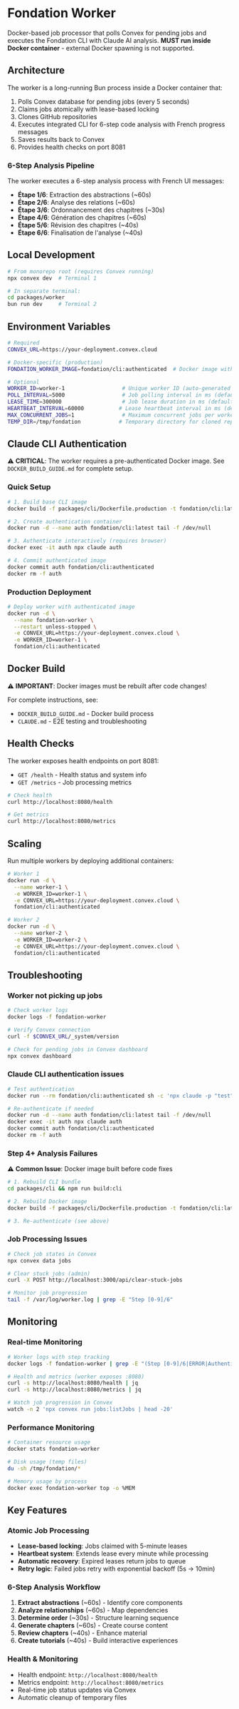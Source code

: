 # Fondation Worker

Docker-based job processor that polls Convex for pending jobs and executes the Fondation CLI with Claude AI analysis. **MUST run inside Docker container** - external Docker spawning is not supported.

## Architecture

The worker is a long-running Bun process inside a Docker container that:
1. Polls Convex database for pending jobs (every 5 seconds)
2. Claims jobs atomically with lease-based locking
3. Clones GitHub repositories
4. Executes integrated CLI for 6-step code analysis with French progress messages
5. Saves results back to Convex
6. Provides health checks on port 8081

### 6-Step Analysis Pipeline
The worker executes a 6-step analysis process with French UI messages:
- **Étape 1/6**: Extraction des abstractions (~60s)
- **Étape 2/6**: Analyse des relations (~60s)
- **Étape 3/6**: Ordonnancement des chapitres (~30s)
- **Étape 4/6**: Génération des chapitres (~60s)
- **Étape 5/6**: Révision des chapitres (~40s)
- **Étape 6/6**: Finalisation de l'analyse (~40s)

## Local Development

```bash
# From monorepo root (requires Convex running)
npx convex dev  # Terminal 1

# In separate terminal:
cd packages/worker
bun run dev     # Terminal 2
```

## Environment Variables

```bash
# Required
CONVEX_URL=https://your-deployment.convex.cloud

# Docker-specific (production)
FONDATION_WORKER_IMAGE=fondation/cli:authenticated  # Docker image with Claude auth

# Optional
WORKER_ID=worker-1                  # Unique worker ID (auto-generated if not set)
POLL_INTERVAL=5000                  # Job polling interval in ms (default: 5s)
LEASE_TIME=300000                   # Job lease duration in ms (default: 5 minutes)
HEARTBEAT_INTERVAL=60000           # Lease heartbeat interval in ms (default: 1 minute)
MAX_CONCURRENT_JOBS=1               # Maximum concurrent jobs per worker
TEMP_DIR=/tmp/fondation            # Temporary directory for cloned repos
```

## Claude CLI Authentication

⚠️ **CRITICAL**: The worker requires a pre-authenticated Docker image. See `DOCKER_BUILD_GUIDE.md` for complete setup.

### Quick Setup

```bash
# 1. Build base CLI image
docker build -f packages/cli/Dockerfile.production -t fondation/cli:latest .

# 2. Create authentication container
docker run -d --name auth fondation/cli:latest tail -f /dev/null

# 3. Authenticate interactively (requires browser)
docker exec -it auth npx claude auth

# 4. Commit authenticated image
docker commit auth fondation/cli:authenticated
docker rm -f auth
```

### Production Deployment

```bash
# Deploy worker with authenticated image
docker run -d \
  --name fondation-worker \
  --restart unless-stopped \
  -e CONVEX_URL=https://your-deployment.convex.cloud \
  -e WORKER_ID=worker-1 \
  fondation/cli:authenticated
```

## Docker Build

⚠️ **IMPORTANT**: Docker images must be rebuilt after code changes!

For complete instructions, see:
- `DOCKER_BUILD_GUIDE.md` - Docker build process
- `CLAUDE.md` - E2E testing and troubleshooting


## Health Checks

The worker exposes health endpoints on port 8081:

- `GET /health` - Health status and system info
- `GET /metrics` - Job processing metrics

```bash
# Check health
curl http://localhost:8080/health

# Get metrics
curl http://localhost:8080/metrics
```

## Scaling

Run multiple workers by deploying additional containers:

```bash
# Worker 1
docker run -d \
  --name worker-1 \
  -e WORKER_ID=worker-1 \
  -e CONVEX_URL=https://your-deployment.convex.cloud \
  fondation/cli:authenticated

# Worker 2  
docker run -d \
  --name worker-2 \
  -e WORKER_ID=worker-2 \
  -e CONVEX_URL=https://your-deployment.convex.cloud \
  fondation/cli:authenticated
```

## Troubleshooting

### Worker not picking up jobs
```bash
# Check worker logs
docker logs -f fondation-worker

# Verify Convex connection
curl -f $CONVEX_URL/_system/version

# Check for pending jobs in Convex dashboard
npx convex dashboard
```

### Claude CLI authentication issues
```bash
# Test authentication
docker run --rm fondation/cli:authenticated sh -c 'npx claude -p "test"'

# Re-authenticate if needed
docker run -d --name auth fondation/cli:latest tail -f /dev/null
docker exec -it auth npx claude auth
docker commit auth fondation/cli:authenticated
docker rm -f auth
```

### Step 4+ Analysis Failures
⚠️ **Common Issue**: Docker image built before code fixes

```bash
# 1. Rebuild CLI bundle
cd packages/cli && npm run build:cli

# 2. Rebuild Docker image
docker build -f packages/cli/Dockerfile.production -t fondation/cli:latest .

# 3. Re-authenticate (see above)
```

### Job Processing Issues
```bash
# Check job states in Convex
npx convex data jobs

# Clear stuck jobs (admin)
curl -X POST http://localhost:3000/api/clear-stuck-jobs

# Monitor job progression
tail -f /var/log/worker.log | grep -E "Step [0-9]/6"
```

## Monitoring

### Real-time Monitoring
```bash
# Worker logs with step tracking
docker logs -f fondation-worker | grep -E "(Step [0-9]/6|ERROR|Authentication)"

# Health and metrics (worker exposes :8080)
curl -s http://localhost:8080/health | jq
curl -s http://localhost:8080/metrics | jq

# Watch job progression in Convex
watch -n 2 'npx convex run jobs:listJobs | head -20'
```

### Performance Monitoring
```bash
# Container resource usage
docker stats fondation-worker

# Disk usage (temp files)
du -sh /tmp/fondation/*

# Memory usage by process
docker exec fondation-worker top -o %MEM
```

## Key Features

### Atomic Job Processing
- **Lease-based locking**: Jobs claimed with 5-minute leases
- **Heartbeat system**: Extends lease every minute while processing
- **Automatic recovery**: Expired leases return jobs to queue
- **Retry logic**: Failed jobs retry with exponential backoff (5s → 10min)

### 6-Step Analysis Workflow
1. **Extract abstractions** (~60s) - Identify core components
2. **Analyze relationships** (~60s) - Map dependencies 
3. **Determine order** (~30s) - Structure learning sequence
4. **Generate chapters** (~60s) - Create course content
5. **Review chapters** (~40s) - Enhance material
6. **Create tutorials** (~40s) - Build interactive experiences

### Health & Monitoring
- Health endpoint: `http://localhost:8080/health`
- Metrics endpoint: `http://localhost:8080/metrics`
- Real-time job status updates via Convex
- Automatic cleanup of temporary files